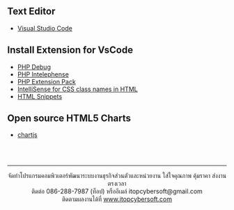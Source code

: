 ## Text Editor
 - [Visual Studio Code](https://code.visualstudio.com/)
 
## Install Extension for VsCode
 - [PHP Debug](https://marketplace.visualstudio.com/items?itemName=felixfbecker.php-debug)
 - [PHP Intelephense](https://marketplace.visualstudio.com/items?itemName=bmewburn.vscode-intelephense-client)
 - [PHP Extension Pack](https://marketplace.visualstudio.com/items?itemName=felixfbecker.php-pack)
 - [IntelliSense for CSS class names in HTML](https://marketplace.visualstudio.com/items?itemName=Zignd.html-css-class-completion)
 - [HTML Snippets](https://marketplace.visualstudio.com/items?itemName=abusaidm.html-snippets)

## Open source HTML5 Charts
 - [chartjs](https://www.chartjs.org/)

<br>
<br>

---
<p align="center"> จัดทำโปรแกรมคอมพิวเตอร์พัฒนาระบบงานธุรกิจส่วนตัวและหน่วยงาน ใส่ใจคุณภาพ คุ้มราคา ส่งงานตรงเวลา<br>ติดต่อ 086-288-7987 (ท็อป) หรืออีเมล์    itopcybersoft@gmail.com<br>ติดตามผลงานได้ที่ <a href="https://itopcybersoft.com" target="_blank">www.itopcybersoft.com</a></p>